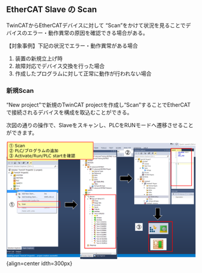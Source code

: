## EtherCAT Slave の Scan

TwinCATからEtherCATデバイスに対して “Scan”をかけて状況を見ることでデバイスのエラー・動作異常の原因を確認できる場合がある。

【対象事例】下記の状況でエラー・動作異常がある場合

1. 装置の新規立上げ時
2. 故障対応でデバイス交換を行った場合
3. 作成したプログラムに対して正常に動作が行われない場合

### 新規Scan

“New project”で新規のTwinCAT projectを作成し“Scan”することでEtherCATで接続されるデバイスを構成を取込むことができる。

次図の通りの操作で、Slaveをスキャンし、PLCをRUNモードへ遷移させることができます。

![](2023-04-06-15-26-06.png){align=center idth=300px}

